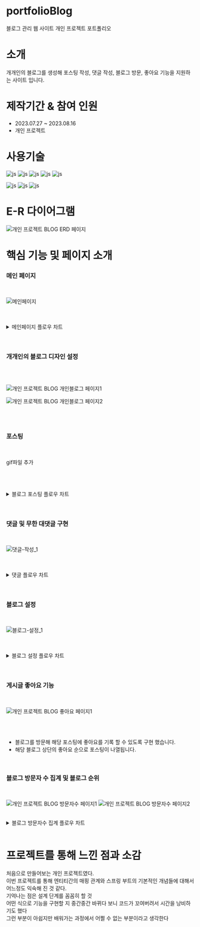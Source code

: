 # portfolioBlog
블로그 관리 웹 사이트 개인 프로젝트 포트폴리오


# 소개
개개인의 블로그를 생성해 포스팅 작성, 댓글 작성, 블로그 방문, 좋아요 기능을 지원하는 사이트 입니다.
<BR>

# 제작기간 & 참여 인원
<UL>
  <LI>2023.07.27 ~ 2023.08.16</LI>
  <LI>개인 프로젝트</LI>
</UL>


# 사용기술
![js](https://img.shields.io/badge/SpringBoot-6DB33F?style=for-the-badge&logo=JavaScript&logoColor=white)
![js](https://img.shields.io/badge/Java-FF0000?style=for-the-badge&logo=JavaScript&logoColor=white)
![js](https://img.shields.io/badge/IntelliJ-004088?style=for-the-badge&logo=JavaScript&logoColor=white)
![js](https://img.shields.io/badge/MariaDB-003545?style=for-the-badge&logo=JavaScript&logoColor=white)
![js](https://img.shields.io/badge/security-6DB33F?style=for-the-badge&logo=JavaScript&logoColor=white)

![js](https://img.shields.io/badge/jquery-0769AD?style=for-the-badge&logo=JavaScript&logoColor=white)
![js](https://img.shields.io/badge/bootstrap-7952B3?style=for-the-badge&logo=JavaScript&logoColor=white)
![js](https://img.shields.io/badge/JavaScript-F7DF1E?style=for-the-badge&logo=JavaScript&logoColor=white)

# E-R 다이어그램


![개인 프로젝트 BLOG ERD 페이지](https://github.com/oals/portfolioBlog/assets/136543676/6300be94-d45e-4641-aba2-6fdf95022ca3)



# 핵심 기능 및 페이지 소개

<H3>메인 페이지</H3>
<BR>


![메인페이지](https://github.com/oals/portfolioLibrary/assets/136543676/c759c2c8-de7a-480a-85a7-2892e1893529)


<BR>
<BR>
<details>
 <summary> 메인페이지 플로우 차트
 
 </summary> 
<img src='https://github.com/oals/portfolioLibrary/assets/136543676/b2af51d4-3574-403d-acd2-42df754a7476'>
</details>

<br>
<br>






<H3>개개인의 블로그 디자인 설정 </H3>
<BR>
<BR>


![개인 프로젝트 BLOG 개인블로그 페이지1](https://github.com/oals/portfolioBlog/assets/136543676/9330a11d-6988-42fc-81f6-fd85867c99f9)

![개인 프로젝트 BLOG 개인블로그 페이지2](https://github.com/oals/portfolioBlog/assets/136543676/8b75032e-2f5e-4222-98a2-25545a72f975)



<BR>




<BR>
<H3>포스팅 </H3>
<BR>

gif파일 추가

<BR>
<BR>
<BR>
<details>
 <summary> 블로그 포스팅 플로우 차트
 
 </summary> 
  <img src='https://github.com/oals/portfolioLibrary/assets/136543676/c74a46d8-b260-403f-a9f0-9dcefa48fc71'>
</details>

<BR>
<BR>






<H3>댓글 및 무한 대댓글 구현 </H3>
<BR>


![댓글-작성_1](https://github.com/oals/portfolioLibrary/assets/136543676/da14d892-92e2-459e-b4ef-92dff9ea566a)

<BR>
<BR>

<details>
 <summary> 댓글 플로우 차트
 
 </summary> 
  <img src='https://github.com/oals/portfolioLibrary/assets/136543676/77b9eb63-b935-4f29-9f07-1b31c95e0cf6'>
</details>
<BR>
<BR>





<H3>블로그 설정</H3>
<BR>


![블로그-설정_1](https://github.com/oals/portfolioLibrary/assets/136543676/aa81ee04-9830-4d73-91ba-0393b39ae6ca)


<BR>
<BR>

<details>
 <summary> 블로그 설정 플로우 차트
 
 </summary> 
<img src='https://github.com/oals/portfolioLibrary/assets/136543676/e545d4fc-feb1-43f8-9031-9f9a526a2694'>
</details>
<BR>
<BR>




<H3>게시글 좋아요 기능</H3>
<BR>

![개인 프로젝트 BLOG 좋아요 페이지1](https://github.com/oals/portfolioBlog/assets/136543676/0d8b3be7-1faf-42d0-9adb-04a59333786d)

<BR>
<BR>
<UL>
    <LI> 블로그를 방문해 해당 포스팅에 좋아요를 기록 할 수 있도록 구현 했습니다.</LI>
    <LI> 해당 블로그 상단의 좋아요 순으로 포스팅이 나열됩니다.</LI>
</UL>
<BR>




<H3>블로그 방문자 수 집계 및 블로그 순위</H3>
<BR>

![개인 프로젝트 BLOG 방문자수 페이지1](https://github.com/oals/portfolioBlog/assets/136543676/5120a4dd-b910-4257-b9d9-f662eaab48b0)
![개인 프로젝트 BLOG 방문자수 페이지2](https://github.com/oals/portfolioBlog/assets/136543676/f5f54c1f-a375-42ed-8aa8-01417c895253)


<BR>
<details>
 <summary> 블로그 방문자수 집계 플로우 차트
 
 </summary> 
<img src='https://github.com/oals/portfolioLibrary/assets/136543676/5077b6ed-1c32-484f-b174-2df49b26cf68'>
</details>
<BR>





# 프로젝트를 통해 느낀 점과 소감

처음으로 만들어보는 개인 프로젝트였다.<BR>
이번 프로젝트를 통해 엔티티간의 매핑 관계와 스프링 부트의 기본적인 개념들에 대해서 어느정도 익숙해 진 것 같다. <BR>
기억나는 점은 설계 단계를 꼼꼼히 할 것 <BR>
어떤 식으로 기능을 구현할 지 중간중간 바뀌다 보니 코드가 꼬여버려서 시간을 낭비하기도 했다 <BR>
그런 부분이 아쉽지만 배워가는 과정에서 어쩔 수 없는 부분이라고 생각한다<BR>








